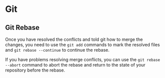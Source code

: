 # Git

## Git Rebase 

Once you have resolved the conflicts and told git how to merge the changes, you need to use the `git add` commands to mark the resolved files and `git rebase --continue` to continue the rebase. 

If you have problems resolving merge conflicts, you can use the `git rebase --abort` command to abort the rebase and return to the state of your repository before the rebase.
